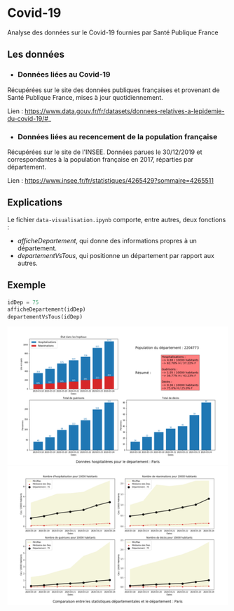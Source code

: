 # Covid-19
Analyse des données sur le Covid-19 fournies par Santé Publique France


## Les données

- ### Données liées au Covid-19

Récupérées sur le site des données publiques françaises et provenant de Santé Publique France, mises à jour quotidiennement.

Lien : https://www.data.gouv.fr/fr/datasets/donnees-relatives-a-lepidemie-du-covid-19/#_


- ### Données liées au recencement de la population française

Récupérées sur le site de l'INSEE. Données parues le 30/12/2019 et correspondantes à la population française en 2017, réparties par département.

Lien : https://www.insee.fr/fr/statistiques/4265429?sommaire=4265511



## Explications

Le fichier `data-visualisation.ipynb` comporte, entre autres, deux fonctions :
- *afficheDepartement*, qui donne des informations propres à un département.
- *departementVsTous*, qui positionne un département par rapport aux autres.


## Exemple

```python
idDep = 75
afficheDepartement(idDep)
departementVsTous(idDep)
```
![afficheDepartement](images/afficheDepartement-75.png)
![departementVsTous](images/departementVsTous-75.png)
